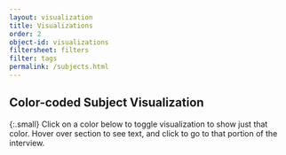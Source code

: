 ```yaml
---
layout: visualization
title: Visualizations
order: 2
object-id: visualizations
filtersheet: filters
filter: tags
permalink: /subjects.html
---
```


## Color-coded Subject Visualization

{:.small}
Click on a color below to toggle visualization to show just that color. Hover over section to see text, and click to go to that portion of the interview.

